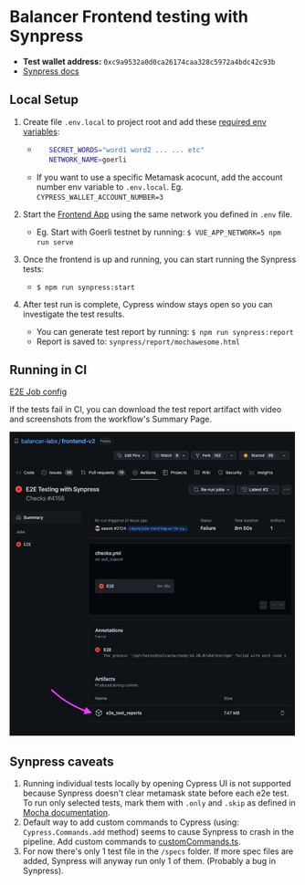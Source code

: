 # Balancer Frontend testing with Synpress

- **Test wallet address:** `0xc9a9532a0d0ca26174caa328c5972a4bdc42c93b`
- [Synpress docs](https://github.com/Synthetixio/synpress#readme)

## Local Setup

1. Create file `.env.local` to project root and add these [required env variables](https://github.com/Synthetixio/synpress#-important):

   - ```sh
        SECRET_WORDS="word1 word2 ... ... etc"
        NETWORK_NAME=goerli
     ```
   - If you want to use a specific Metamask acocunt, add the account number env variable to `.env.local`. Eg. `CYPRESS_WALLET_ACCOUNT_NUMBER=3`

2. Start the [Frontend App](https://github.com/balancer-labs/frontend-v2/) using the same network you defined in `.env` file.

   - Eg. Start with Goerli testnet by running: `$ VUE_APP_NETWORK=5 npm run serve`

3. Once the frontend is up and running, you can start running the Synpress tests:

   - `$ npm run synpress:start`

4. After test run is complete, Cypress window stays open so you can investigate the test results.
   - You can generate test report by running: `$ npm run synpress:report`
   - Report is saved to: `synpress/report/mochawesome.html`

## Running in CI

[E2E Job config](https://github.com/balancer-labs/frontend-v2/blob/develop/.github/workflows/checks.yml)

If the tests fail in CI, you can download the test report artifact with video and screenshots from the workflow's Summary Page.

<img width="500" alt="Download job artifacts" src="./Download job artifacts.png">

## Synpress caveats

1. Running individual tests locally by opening Cypress UI is not supported because Synpress doesn't clear metamask state before each e2e test. To run only selected tests, mark them with `.only` and `.skip` as defined in [Mocha documentation](https://mochajs.org/#exclusive-tests).
2. Default way to add custom commands to Cypress (using: `Cypress.Commands.add` method) seems to cause Synpress to crash in the pipeline. Add custom commands to [customCommands.ts](synpress/customCommands.ts).
3. For now there's only 1 test file in the `/specs` folder. If more spec files are added, Synpress will anyway run only 1 of them. (Probably a bug in Synpress).
